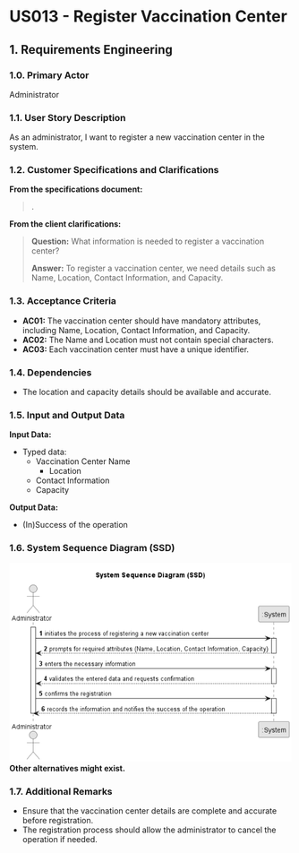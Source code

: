# US013 - Register Vaccination Center

## 1. Requirements Engineering

### 1.0. Primary Actor
Administrator

### 1.1. User Story Description

As an administrator, I want to register a new vaccination center in the system.

### 1.2. Customer Specifications and Clarifications

**From the specifications document:**

> .

**From the client clarifications:**

> **Question:** What information is needed to register a vaccination center?
>
> **Answer:** To register a vaccination center, we need details such as Name, Location, Contact Information, and Capacity.

### 1.3. Acceptance Criteria

* **AC01:** The vaccination center should have mandatory attributes, including Name, Location, Contact Information, and Capacity.
* **AC02:** The Name and Location must not contain special characters.
* **AC03:** Each vaccination center must have a unique identifier.

### 1.4. Dependencies

* The location and capacity details should be available and accurate.

### 1.5. Input and Output Data

**Input Data:**

* Typed data:
  * Vaccination Center Name
    * Location
  * Contact Information
  * Capacity

**Output Data:**

* (In)Success of the operation

### 1.6. System Sequence Diagram (SSD)

![us013-SSD-System_Sequence_Diagram__SSD_.png](requirements%2Fpng%2Fus013-SSD-System_Sequence_Diagram__SSD_.png)
**Other alternatives might exist.**

### 1.7. Additional Remarks

* Ensure that the vaccination center details are complete and accurate before registration.
* The registration process should allow the administrator to cancel the operation if needed.
